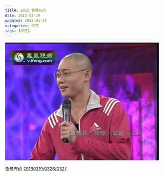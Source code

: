 ```yaml
---
title: 2013_鲁豫有约
date: 2013-03-19
updated: 2013-03-27
categories: 综艺
tags: [综艺]
---
```


![](https://raw.githubusercontent.com/rhenginium/image/main/Screenshot_20210325_020348.jpg)

鲁豫有约 [20130319/0326/0327](https://www.bilibili.com/video/BV1js411i7cC?p=1)
